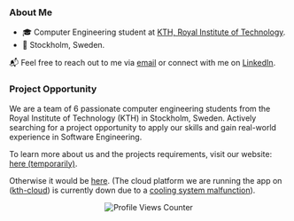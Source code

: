 <!--| GitHub Stats | Top Languages | GitHub Streak |
|--------------|---------------|---------------|
| ![GitHub Stats](https://github-readme-stats.vercel.app/api?username=Phillezi&show_icons=true&theme=dark) | ![Top Languages](https://github-readme-stats.vercel.app/api/top-langs/?username=Phillezi&layout=compact&theme=dark) | ![GitHub Streak](https://github-readme-streak-stats.herokuapp.com/?user=Phillezi&theme=dark) |
-->
### About Me
- 🎓 Computer Engineering student at [KTH, Royal Institute of Technology](https://www.kth.se/en).
- 📍 Stockholm, Sweden.

📬 Feel free to reach out to me via [email](mailto:philip.zingmark@gmail.com) or connect with me on [LinkedIn](https://www.linkedin.com/in/philip-zingmark/).

### Project Opportunity
We are a team of 6 passionate computer engineering students from the Royal Institute of Technology (KTH) in Stockholm, Sweden. Actively searching for a project opportunity to apply our skills and gain real-world experience in Software Engineering.

To learn more about us and the projects requirements, visit our website: [here (temporarily)](https://dev.philipzingmark.se/). 

Otherwise it would be [here](https://kittenfork.com). (The cloud platform we are running the app on ([kth-cloud](https://github.com/kthcloud)) is currently down due to a [cooling system malfunction](https://mastodon.social/@kthcloud/112036580402773887)).

<p align="center">
  <img src="https://komarev.com/ghpvc/?username=Phillezi" alt="Profile Views Counter">
</p>
